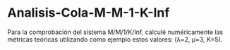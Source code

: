 # Analisis-Cola-M-M-1-K-Inf
Para la comprobación del sistema M/M/1/K/Inf, calculé numéricamente las métricas teóricas utilizando como ejemplo estos valores: (λ=2, μ=3, K=5).
